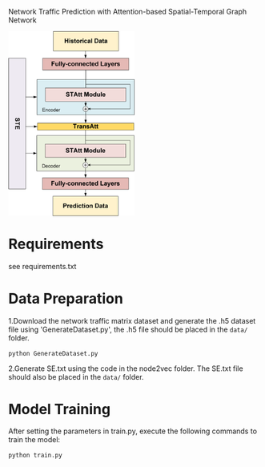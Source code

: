 Network Traffic Prediction with Attention-based Spatial-Temporal Graph Network

<img src="https://github.com/pengyufei2024/ASTGN/blob/main/figure/ASTGN.png" width="50%" div align=center />

# Requirements
see requirements.txt


# Data Preparation
1.Download the network traffic matrix dataset and generate the .h5 dataset file using 'GenerateDataset.py', the .h5 file should be placed in the `data/` folder.

```
python GenerateDataset.py
```

2.Generate SE.txt using the code in the node2vec folder. The SE.txt file should also be placed in the `data/` folder.


# Model Training
After setting the parameters in train.py, execute the following commands to train the model:

```
python train.py
```


